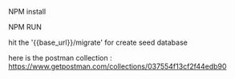 NPM install  

NPM RUN  

hit the '{{base_url}}/migrate' for create seed database  

here is the postman collection : https://www.getpostman.com/collections/037554f13cf2f44edb90
